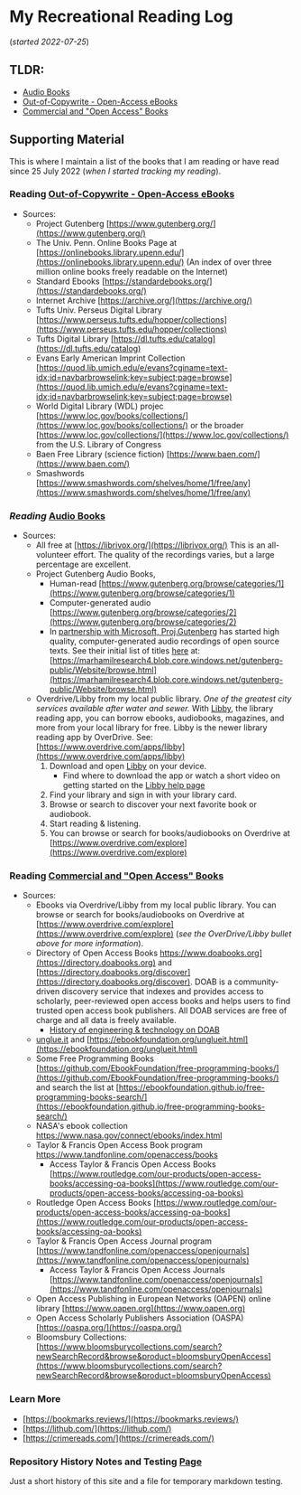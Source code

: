 # My Recreational Reading Log  
(*started 2022-07-25*)  

## TLDR:  
* [Audio Books](AudioBooks/)  
* [Out-of-Copywrite - Open-Access eBooks](OpenSourceTexts/)  
* [Commercial and "Open Access" Books](Books/)  


## Supporting Material  
This is where I maintain a list of the books that I am reading or have read since 25 July 2022 (*when I started tracking my reading*).  


### Reading [Out-of-Copywrite - Open-Access eBooks](OpenSourceTexts/)  
* Sources:  
  * Project Gutenberg  [https://www.gutenberg.org/](https://www.gutenberg.org/)  
  * The Univ. Penn. Online Books Page at  [https://onlinebooks.library.upenn.edu/](https://onlinebooks.library.upenn.edu/) (An index of over three million online books freely readable on the Internet)  
  * Standard Ebooks  [https://standardebooks.org/](https://standardebooks.org/)  
  * Internet Archive [https://archive.org/](https://archive.org/)  
  * Tufts Univ. Perseus Digital Library [https://www.perseus.tufts.edu/hopper/collections](https://www.perseus.tufts.edu/hopper/collections)  
  * Tufts Digital Library [https://dl.tufts.edu/catalog](https://dl.tufts.edu/catalog)  
  * Evans Early American Imprint Collection  [https://quod.lib.umich.edu/e/evans?cginame=text-idx;id=navbarbrowselink;key=subject;page=browse](https://quod.lib.umich.edu/e/evans?cginame=text-idx;id=navbarbrowselink;key=subject;page=browse)  
  * World Digital Library (WDL) projec [https://www.loc.gov/books/collections/](https://www.loc.gov/books/collections/) or the broader [https://www.loc.gov/collections/](https://www.loc.gov/collections/) from the U.S. Library of Congress  
  * Baen Free Library (science fiction) [https://www.baen.com/](https://www.baen.com/)  
  * Smashwords [https://www.smashwords.com/shelves/home/1/free/any](https://www.smashwords.com/shelves/home/1/free/any)  


### *Reading* [Audio Books](AudioBooks/)  
* Sources:  
  * All free at [https://librivox.org/](https://librivox.org/)  This is an all-volunteer effort.  The quality of the recordings varies, but a large percentage are excellent.  
  * Project Gutenberg Audio Books,  
    * Human-read  [https://www.gutenberg.org/browse/categories/1](https://www.gutenberg.org/browse/categories/1)  
    * Computer-generated audio  [https://www.gutenberg.org/browse/categories/2](https://www.gutenberg.org/browse/categories/2)  
	* In [partnership with Microsoft, Proj.Gutenberg](https://marhamilresearch4.blob.core.windows.net/gutenberg-public/Website/index.html) has started high quality, computer-generated audio recordings of open source texts. See their initial list of titles [here](AudioBooks/MS-Gutenberg-Audio-Books-2023-03-10) at: [https://marhamilresearch4.blob.core.windows.net/gutenberg-public/Website/browse.html](https://marhamilresearch4.blob.core.windows.net/gutenberg-public/Website/browse.html)  
  * Overdrive/Libby from my local public library.  *One of the greatest city services available after water and sewer.*  With [Libby](https://www.overdrive.com/apps/libby), the library reading app, you can borrow ebooks, audiobooks, magazines, and more from your local library for free.  Libby is the newer library reading app by OverDrive. See: [https://www.overdrive.com/apps/libby](https://www.overdrive.com/apps/libby)  
    1. Download and open [Libby](https://www.overdrive.com/apps/libby) on your device.  
	   * Find where to download the app or watch a short video on getting started on the [Libby help page](https://help.libbyapp.com/en-us/6103.htm?tocpath=Home%7CGetting%20started%7C_____1)  
    2. Find your library and sign in with your library card.  
    3. Browse or search to discover your next favorite book or audiobook.  
    4. Start reading & listening.  
	5. You can browse or search for books/audiobooks on Overdrive at [https://www.overdrive.com/explore](https://www.overdrive.com/explore)  


### Reading [Commercial and "Open Access" Books](Books/)  
* Sources:  
  * Ebooks via Overdrive/Libby from my local public library.  You can browse or search for books/audiobooks on Overdrive at [https://www.overdrive.com/explore](https://www.overdrive.com/explore)  (*see the OverDrive/Libby bullet above for more information*).  
  * Directory of Open Access Books https://www.doabooks.org](https://directory.doabooks.org) and [https://directory.doabooks.org/discover](https://directory.doabooks.org/discover).  DOAB is a community-driven discovery service that indexes and provides access to scholarly, peer-reviewed open access books and helps users to find trusted open access book publishers. All DOAB services are free of charge and all data is freely available.  
    * [History of engineering & technology on DOAB](https://directory.doabooks.org/discover?query=history&filtertype=classification_text&filter_relational_operator=equals&filter=History+of+engineering+%26+technology)  
  * [unglue.it](https://unglue.it/) and [https://ebookfoundation.org/unglueit.html](https://ebookfoundation.org/unglueit.html)  
  * Some Free Programming Books [https://github.com/EbookFoundation/free-programming-books/](https://github.com/EbookFoundation/free-programming-books/) and search the list at [https://ebookfoundation.github.io/free-programming-books-search/](https://ebookfoundation.github.io/free-programming-books-search/)  
  * NASA's ebook collection https://www.nasa.gov/connect/ebooks/index.html  
  * Taylor & Francis Open Access Book program https://www.tandfonline.com/openaccess/books  
    * Access Taylor & Francis Open Access Books [https://www.routledge.com/our-products/open-access-books/accessing-oa-books](https://www.routledge.com/our-products/open-access-books/accessing-oa-books)  
  * Routledge Open Access Books [https://www.routledge.com/our-products/open-access-books/accessing-oa-books](https://www.routledge.com/our-products/open-access-books/accessing-oa-books)  
  * Taylor & Francis Open Access Journal program [https://www.tandfonline.com/openaccess/openjournals](https://www.tandfonline.com/openaccess/openjournals)  
    * Access Taylor & Francis Open Access Journals [https://www.tandfonline.com/openaccess/openjournals](https://www.tandfonline.com/openaccess/openjournals)  
  * Open Access Publishing in European Networks (OAPEN) online library [https://www.oapen.org](https://www.oapen.org)  
  * Open Access Scholarly Publishers Association (OASPA) [https://oaspa.org/](https://oaspa.org/)  
  * Bloomsbury Collections: [https://www.bloomsburycollections.com/search?newSearchRecord&browse&product=bloomsburyOpenAccess](https://www.bloomsburycollections.com/search?newSearchRecord&browse&product=bloomsburyOpenAccess)  


### Learn More  
* [https://bookmarks.reviews/](https://bookmarks.reviews/)  
* [https://lithub.com/](https://lithub.com/)  
* [https://crimereads.com/](https://crimereads.com/)  


### Repository History Notes and Testing [Page](repohistory.md)  
Just a short history of this site and a file for temporary markdown testing.
